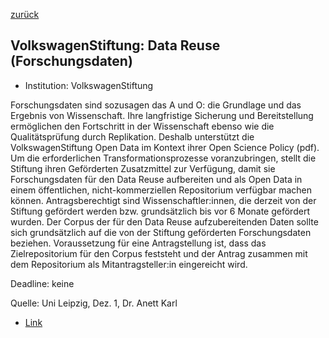 [zurück](/funding/)

## VolkswagenStiftung: Data Reuse (Forschungsdaten)


* Institution: VolkswagenStiftung

Forschungsdaten sind sozusagen das A und O: die Grundlage und das Ergebnis von Wissenschaft. Ihre langfristige Sicherung und Bereitstellung ermöglichen den Fortschritt in der Wissenschaft ebenso wie die Qualitätsprüfung durch Replikation. Deshalb unterstützt die VolkswagenStiftung Open Data im Kontext ihrer Open Science Policy (pdf). Um die erforderlichen Transformationsprozesse voranzubringen, stellt die Stiftung ihren Geförderten Zusatzmittel zur Verfügung, damit sie Forschungsdaten für den Data Reuse aufbereiten und als Open Data in einem öffentlichen, nicht-kommerziellen Repositorium verfügbar machen können. Antragsberechtigt sind Wissenschaftler:innen, die derzeit von der Stiftung gefördert werden bzw. grundsätzlich bis vor 6 Monate gefördert wurden. Der Corpus der für den Data Reuse aufzubereitenden Daten sollte sich grundsätzlich auf die von der Stiftung geförderten Forschungsdaten beziehen. Voraussetzung für eine Antragstellung ist, dass das Zielrepositorium für den Corpus feststeht und der Antrag zusammen mit dem Repositorium als Mitantragsteller:in eingereicht wird.

Deadline: keine

Quelle: Uni Leipzig, Dez. 1, Dr. Anett Karl

* [Link](https://www.volkswagenstiftung.de/unsere-foerderung/unser-foerderangebot-im-ueberblick/data-reuse-zusaetzliche-mittel-fuer-die-Aufbereitung-von-Forschungsdaten-open-science)
